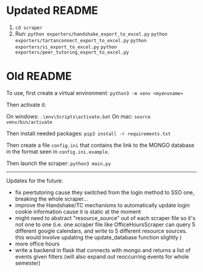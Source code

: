 # Updated README
1. `cd scraper`
2. Run:
`python exporters/handshake_export_to_excel.py`
`python exporters/tartanconnect_export_to_excel.py`
`python exporters/si_export_to_excel.py`
`python exporters/peer_tutoring_export_to_excel.py`

# Old README

To use, first create a virtual environment: `python3 -m venv <myenvname>`

Then activate it:

On windows: `.\env\Scripts\activate.bat`
On mac: `source venv/bin/activate`

Then install needed packages: `pip3 install -r requirements.txt`

Then create a file `config.ini` that contains the link to the MONGO database in the format seen in `config.ini.example`.

Then launch the scraper: `python3 main.py`

--------

Updates for the future:
- fix peertutoring cause they switched from the login method to SSO one, breaking the whole scraper...
- improve the Handshake/TC mechanisms to automatically update login cookie information cause it is static at the moment
- might need to abstract "resource_source" out of each scraper file so it's not one to one (i.e. one scraper file like OfficeHoursScraper can query 5 different google calendars, and write to 5 different resource sources. this would
involve updating the update_database function slightly )
- more office hours
- write a backend in flask that connects with mongo and returns a list of events given filters (will also expand out reoccurring events for whole semester)